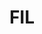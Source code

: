 ---
ee_id_thing: '4455'
site: '1'
type: '2'
inv_num: 2018-084
url: 2018-084-fil
title: FIL
year: '2018'
display_year: '2018'
medium: IQDemy Premium UV ink on​ ​IKEA LINNMON​ table tops
dims: 118 x 29.5 in
pitch: ''
ps: ''
live_url: ''
related: ''
youtube: ''
related_code: ''
imgs: fil-2018-084-db-ug--CrSE.jpg
subheading: ''
download: ''
add_credit: ''
commission: ''
layout: things-i-made
---